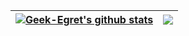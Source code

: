 | <a href="https://github.com/anuraghazra/github-readme-stats"><img align="center" src="https://github-readme-stats.vercel.app/api?username=Geek-Egret&theme=onedark&text_color=b4b3b8&title_color=0b88bb&locale=cn&show_icons=true" alt="Geek-Egret's github stats" /></a> | <a href="https://github.com/anuraghazra/github-readme-stats"><img align="center" src="https://github-readme-stats.vercel.app/api/top-langs/?username=Geek-Egret&layout=compact&bg_color=282c34&title_color=0b88bb&locale=cn" /></a> |
| ------------- | ------------- |